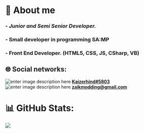 # 📑 About me
### - *Junior and Semi Senior Developer.*
### - Small developer in programming SA:MP
### - Front End Developer. (HTML5, CSS, JS, CSharp, VB)

## 🌐 Social networks:
![enter image description here](https://i.imgur.com/UcxTcqj.png](https://img.icons8.com/cute-clipart/32/discord-new-logo.png)) [**Kaizerhind#5803**](https://discord.com/)
![enter image description here](https://img.icons8.com/color/32/gmail--v2.png) **[zaikmodding@gmail.com](mailto:zaikmodding@gmail.com)**

# 📊 GitHub Stats:
![](https://github-readme-stats.vercel.app/api/top-langs/?username=KaizerHind&theme=dark&hide_border=false&include_all_commits=false&count_private=false&layout=compact)

